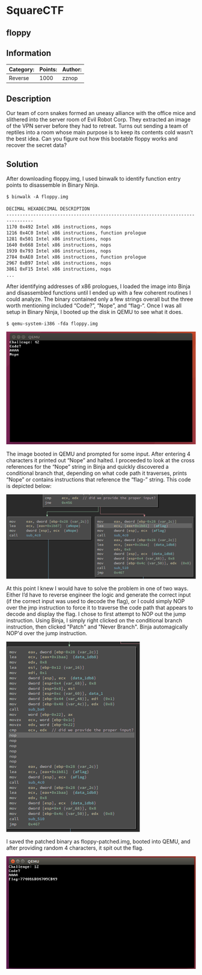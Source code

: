 # SquareCTF
## floppy

## Information
**Category:** | **Points:** | **Author:**
--- | --- | ---
Reverse | 1000 | zznop

## Description
Our team of corn snakes formed an uneasy alliance with the office mice and slithered into the server room of Evil Robot Corp. They extracted an image of the VPN server before they had to retreat. Turns out sending a team of reptiles into a room whose main purpose is to keep its contents cold wasn’t the best idea.
Can you figure out how this bootable floppy works and recover the secret data?

## Solution

After downloading floppy.img, I used binwalk to identify function entry points to disassemble in Binary Ninja.

```
$ binwalk -A floppy.img

DECIMAL HEXADECIMAL DESCRIPTION
--------------------------------------------------------------------------------
1170 0x492 Intel x86 instructions, nops
1216 0x4C0 Intel x86 instructions, function prologue
1281 0x501 Intel x86 instructions, nops
1640 0x668 Intel x86 instructions, nops
1939 0x793 Intel x86 instructions, nops
2784 0xAE0 Intel x86 instructions, function prologue
2967 0xB97 Intel x86 instructions, nops
3861 0xF15 Intel x86 instructions, nops
...
```

After identifying addresses of x86 prologues, I loaded the image into Binja and disassembled functions until I ended up with a few coherent routines I could analyze. The binary contained only a few strings overall but the three worth mentioning included “Code?”, “Nope”, and “flag-“. Once I was all setup in Binary Ninja, I booted up the disk in QEMU to see what it does.

```
$ qemu-system-i386 -fda floppy.img
```

![](screens/qemu_boot.png)

The image booted in QEMU and prompted for some input. After entering 4 characters it printed out “Nope” and halted. I proceeded to look at the cross references for the “Nope” string in Binja and quickly discovered a conditional branch that, depending on what code path it traverses, prints “Nope” or contains instructions that reference the “flag-” string. This code is depicted below:

![](screens/conditional_branch.png)

At this point I knew I would have to solve the problem in one of two ways. Either I’d have to reverse engineer the logic and generate the correct input (if the correct input was used to decode the flag), or I could simply NOP over the jmp instruction to force it to traverse the code path that appears to decode and display the flag. I chose to first attempt to NOP out the jump instruction. Using Binja, I simply right clicked on the conditional branch instruction, then clicked "Patch" and "Never Branch". Binja automagically NOP'd over the jump instruction.

![](screens/patched.png)

I saved the patched binary as floppy-patched.img, booted into QEMU, and after providing random 4 characters, it spit out the flag.

![](screens/flag.png)
